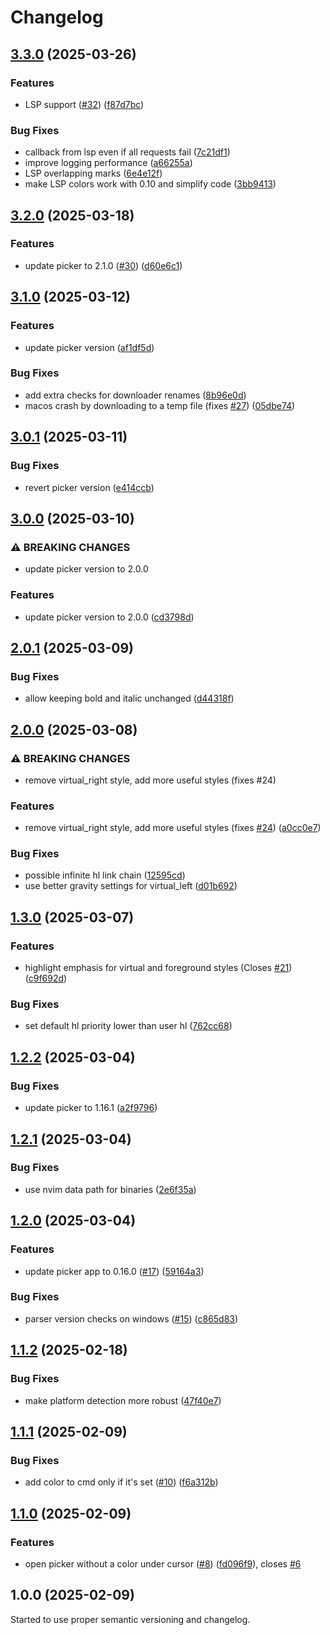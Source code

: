 # Changelog

## [3.3.0](https://github.com/eero-lehtinen/oklch-color-picker.nvim/compare/v3.2.0...v3.3.0) (2025-03-26)


### Features

* LSP support ([#32](https://github.com/eero-lehtinen/oklch-color-picker.nvim/issues/32)) ([f87d7bc](https://github.com/eero-lehtinen/oklch-color-picker.nvim/commit/f87d7bcb9909f87eb765d7be613478256501b2e0))


### Bug Fixes

* callback from lsp even if all requests fail ([7c21df1](https://github.com/eero-lehtinen/oklch-color-picker.nvim/commit/7c21df1698751197ca0106bc2889c113b66912a2))
* improve logging performance ([a66255a](https://github.com/eero-lehtinen/oklch-color-picker.nvim/commit/a66255a01c522750d47e927aadac3f018659c8d9))
* LSP overlapping marks ([6e4e12f](https://github.com/eero-lehtinen/oklch-color-picker.nvim/commit/6e4e12f7892333a7e4a5d7841ca1865a815c1bd5))
* make LSP colors work with 0.10 and simplify code ([3bb9413](https://github.com/eero-lehtinen/oklch-color-picker.nvim/commit/3bb94137940bbe7d4a009d03852059ffe2d93328))

## [3.2.0](https://github.com/eero-lehtinen/oklch-color-picker.nvim/compare/v3.1.0...v3.2.0) (2025-03-18)


### Features

* update picker to 2.1.0 ([#30](https://github.com/eero-lehtinen/oklch-color-picker.nvim/issues/30)) ([d60e6c1](https://github.com/eero-lehtinen/oklch-color-picker.nvim/commit/d60e6c1ed2a2681b686d741f1e6b876045f5bd69))

## [3.1.0](https://github.com/eero-lehtinen/oklch-color-picker.nvim/compare/v3.0.1...v3.1.0) (2025-03-12)


### Features

* update picker version ([af1df5d](https://github.com/eero-lehtinen/oklch-color-picker.nvim/commit/af1df5d290aaf19ae06cc2be6bf9dbfe1d90e577))


### Bug Fixes

* add extra checks for downloader renames ([8b96e0d](https://github.com/eero-lehtinen/oklch-color-picker.nvim/commit/8b96e0dcbf5db7b15a270422430628abb59dabb6))
* macos crash by downloading to a temp file (fixes [#27](https://github.com/eero-lehtinen/oklch-color-picker.nvim/issues/27)) ([05dbe74](https://github.com/eero-lehtinen/oklch-color-picker.nvim/commit/05dbe747fc031744acac3fc76c1fc1ad5f9cfe4d))

## [3.0.1](https://github.com/eero-lehtinen/oklch-color-picker.nvim/compare/v3.0.0...v3.0.1) (2025-03-11)


### Bug Fixes

* revert picker version ([e414ccb](https://github.com/eero-lehtinen/oklch-color-picker.nvim/commit/e414ccbcfde65a14ab80501448d4ab21642cf24a))

## [3.0.0](https://github.com/eero-lehtinen/oklch-color-picker.nvim/compare/v2.0.1...v3.0.0) (2025-03-10)


### ⚠ BREAKING CHANGES

* update picker version to 2.0.0

### Features

* update picker version to 2.0.0 ([cd3798d](https://github.com/eero-lehtinen/oklch-color-picker.nvim/commit/cd3798df36326732bcba788e3ba136c1161d2f51))

## [2.0.1](https://github.com/eero-lehtinen/oklch-color-picker.nvim/compare/v2.0.0...v2.0.1) (2025-03-09)


### Bug Fixes

* allow keeping bold and italic unchanged ([d44318f](https://github.com/eero-lehtinen/oklch-color-picker.nvim/commit/d44318f5f5c2419a7811ac195da66efaf55c4824))

## [2.0.0](https://github.com/eero-lehtinen/oklch-color-picker.nvim/compare/v1.3.0...v2.0.0) (2025-03-08)


### ⚠ BREAKING CHANGES

* remove virtual_right style, add more useful styles (fixes #24)

### Features

* remove virtual_right style, add more useful styles (fixes [#24](https://github.com/eero-lehtinen/oklch-color-picker.nvim/issues/24)) ([a0cc0e7](https://github.com/eero-lehtinen/oklch-color-picker.nvim/commit/a0cc0e76541747e2e26e25987f43fcdda84ab94f))


### Bug Fixes

* possible infinite hl link chain ([12595cd](https://github.com/eero-lehtinen/oklch-color-picker.nvim/commit/12595cdc4870080b5b84ce0a53f98d42760178e3))
* use better gravity settings for virtual_left ([d01b692](https://github.com/eero-lehtinen/oklch-color-picker.nvim/commit/d01b69240e40c13be49992feb0dfeb47062725e6))

## [1.3.0](https://github.com/eero-lehtinen/oklch-color-picker.nvim/compare/v1.2.2...v1.3.0) (2025-03-07)


### Features

* highlight emphasis for virtual and foreground styles (Closes [#21](https://github.com/eero-lehtinen/oklch-color-picker.nvim/issues/21)) ([c9f692d](https://github.com/eero-lehtinen/oklch-color-picker.nvim/commit/c9f692d9aa185d9535142ad291ac7712c62935f2))


### Bug Fixes

* set default hl priority lower than user hl ([762cc68](https://github.com/eero-lehtinen/oklch-color-picker.nvim/commit/762cc689ed812160be209d2a85652338e2010f40))

## [1.2.2](https://github.com/eero-lehtinen/oklch-color-picker.nvim/compare/v1.2.1...v1.2.2) (2025-03-04)


### Bug Fixes

* update picker to 1.16.1 ([a2f9796](https://github.com/eero-lehtinen/oklch-color-picker.nvim/commit/a2f97967d1efe07d0f54da533b0ddb14957b0b1e))

## [1.2.1](https://github.com/eero-lehtinen/oklch-color-picker.nvim/compare/v1.2.0...v1.2.1) (2025-03-04)


### Bug Fixes

* use nvim data path for binaries ([2e6f35a](https://github.com/eero-lehtinen/oklch-color-picker.nvim/commit/2e6f35a460230a81abdb68f99e06278894396d7b))

## [1.2.0](https://github.com/eero-lehtinen/oklch-color-picker.nvim/compare/v1.1.2...v1.2.0) (2025-03-04)


### Features

* update picker app to 0.16.0 ([#17](https://github.com/eero-lehtinen/oklch-color-picker.nvim/issues/17)) ([59164a3](https://github.com/eero-lehtinen/oklch-color-picker.nvim/commit/59164a3b1fb13866a387f8850ca2cebcdd0e388a))


### Bug Fixes

* parser version checks on windows ([#15](https://github.com/eero-lehtinen/oklch-color-picker.nvim/issues/15)) ([c865d83](https://github.com/eero-lehtinen/oklch-color-picker.nvim/commit/c865d8398c7e4c494b328e4b6aac5a85354e0ca2))

## [1.1.2](https://github.com/eero-lehtinen/oklch-color-picker.nvim/compare/v1.1.1...v1.1.2) (2025-02-18)


### Bug Fixes

* make platform detection more robust ([47f40e7](https://github.com/eero-lehtinen/oklch-color-picker.nvim/commit/47f40e76a7cbb738a639cb6d1ec2172001501a8c))

## [1.1.1](https://github.com/eero-lehtinen/oklch-color-picker.nvim/compare/v1.1.0...v1.1.1) (2025-02-09)


### Bug Fixes

* add color to cmd only if it's set ([#10](https://github.com/eero-lehtinen/oklch-color-picker.nvim/issues/10)) ([f6a312b](https://github.com/eero-lehtinen/oklch-color-picker.nvim/commit/f6a312bb20b761735c187dfedc5dc11e43e473e3))

## [1.1.0](https://github.com/eero-lehtinen/oklch-color-picker.nvim/compare/v1.0.0...v1.1.0) (2025-02-09)


### Features

* open picker without a color under cursor ([#8](https://github.com/eero-lehtinen/oklch-color-picker.nvim/issues/8)) ([fd096f9](https://github.com/eero-lehtinen/oklch-color-picker.nvim/commit/fd096f98e5cd35d250b189c8025c5db50dcd3c79)), closes [#6](https://github.com/eero-lehtinen/oklch-color-picker.nvim/issues/6)

## 1.0.0 (2025-02-09)

Started to use proper semantic versioning and changelog.
